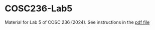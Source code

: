# COSC236-Lab5
 
Material for Lab 5 of COSC 236 (2024). See instructions in the [pdf file](COSC236-Lab-5.pdf)
